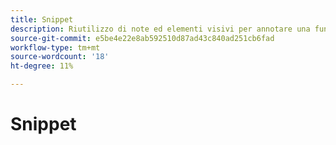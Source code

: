 ```yaml
---
title: Snippet
description: Riutilizzo di note ed elementi visivi per annotare una funzione o una pagina applicata a una specifica edizione
source-git-commit: e5be4e22e8ab592510d87ad43c840ad251cb6fad
workflow-type: tm+mt
source-wordcount: '18'
ht-degree: 11%

---
```


# Snippet
